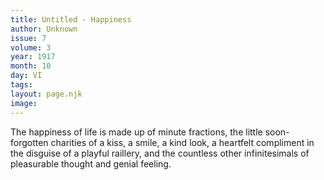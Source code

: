 ```yaml
---
title: Untitled - Happiness
author: Unknown
issue: 7
volume: 3
year: 1917
month: 10
day: VI
tags:
layout: page.njk
image:
---
```

 The happiness of life is made up of minute fractions, the little soon-forgotten charities of a kiss, a smile, a kind look, a heartfelt compliment in the disguise of a playful raillery, and the countless other infinitesimals of pleasurable thought and genial feeling.


